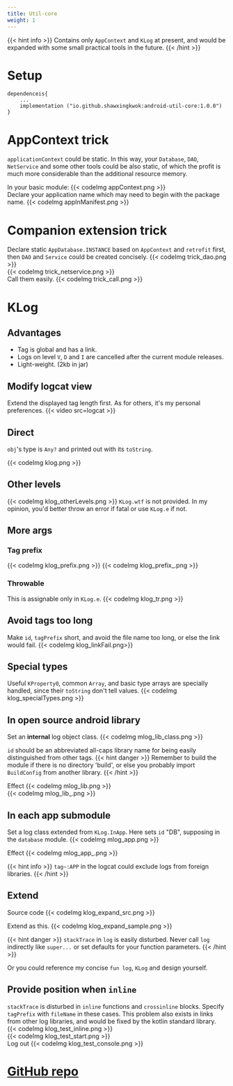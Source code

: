 ```yaml
---
title: Util-core
weight: 1
---
```


{{< hint info >}}
Contains only `AppContext` and `KLog` at present, 
and would be expanded with some small practical tools in the future.
{{< /hint >}}

# Setup
```
dependenceis{
    ...
    implementation ("io.github.shawxingkwok:android-util-core:1.0.0")
}
```

# AppContext trick
`applicationContext` could be static. In this way, your `Database`, `DAO`, `NetService` and some other tools could be 
also static, of which the profit is much more considerable than the additional resource memory. 

In your basic module:
{{< codeImg appContext.png >}}
<br>
Declare your application name which may need to begin with the package name. 
{{< codeImg appInManifest.png >}}

# Companion extension trick
Declare static `AppDatabase.INSTANCE` based on `AppContext` and `retrofit` first, then `DAO` and `Service`
could be created concisely.
{{< codeImg trick_dao.png >}}
<br>
{{< codeImg trick_netservice.png >}}
<br>
Call them easily. 
{{< codeImg trick_call.png >}}

# KLog
## Advantages
- Tag is global and has a link.
- Logs on level `V`, `D` and `I` are cancelled after the current module releases.
- Light-weight. (2kb in jar)

## Modify logcat view
Extend the displayed tag length first. As for others, it's my personal preferences.
{{< video src=logcat >}} 

## Direct
`obj`'s type is `Any?` and printed out with its `toString`.

{{< codeImg klog.png >}}

## Other levels
{{< codeImg klog_otherLevels.png >}}
`KLog.wtf` is not provided. In my opinion, you'd better throw an error if fatal or use `KLog.e` if not.

## More args
### Tag prefix 
{{< codeImg klog_prefix.png >}} {{< codeImg klog_prefix_.png >}}

### Throwable
This is assignable only in `KLog.e`.
{{< codeImg klog_tr.png >}}

## Avoid tags too long
Make `id`, `tagPrefix` short, and avoid the file name too long, or else the link would fail.
{{< codeImg klog_linkFail.png>}}

## Special types
Useful `KProperty0`, common `Array`, and basic type arrays are specially handled, since their `toString` 
don't tell values. 
{{< codeImg klog_specialTypes.png >}}

## In open source android library
Set an **internal** log object class. 
{{< codeImg mlog_lib_class.png >}}

`id` should be an abbreviated all-caps library name for being easily distinguished from other tags.
{{< hint danger >}}
Remember to build the module if there is no directory 'build', or else you probably import `BuildConfig` from another
library.
{{< /hint >}}

Effect
{{< codeImg mlog_lib.png >}}
<br>
{{< codeImg mlog_lib_.png >}}

## In each app submodule
Set a log class extended from `KLog.InApp`. Here sets `id` "DB", supposing in the `database` module.
{{< codeImg mlog_app.png >}}

Effect 
{{< codeImg mlog_app_.png >}}

{{< hint info >}}
`tag~:APP` in the logcat could exclude logs from foreign libraries. 
{{< /hint >}}

## Extend
Source code
{{< codeImg klog_expand_src.png >}}

Extend as this.
{{< codeImg klog_expand_sample.png >}}

{{< hint danger >}}
`stackTrace` in `log` is easily disturbed. Never call `log` indirectly like `super...` 
or set defaults for your function parameters.
{{< /hint >}}

Or you could reference my concise `fun log`, `KLog` and design yourself.

## Provide position when `inline`
`stackTrace` is disturbed in `inline` functions and `crossinline` blocks.
Specify `tagPrefix` with `fileName` in these cases. 
This problem also exists in links from other log libraries, and would be fixed by the kotlin standard library.
{{< codeImg klog_test_inline.png >}}
<br>
{{< codeImg klog_test_start.png >}}
<br>
Log out
{{< codeImg klog_test_console.png >}} 

# <a href="https://github.com/ShawxingKwok/AndroidUtil-Core" target="_blank"> GitHub repo </a>